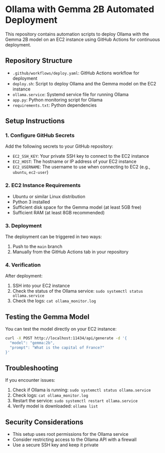 # Ollama with Gemma 2B Automated Deployment

This repository contains automation scripts to deploy Ollama with the Gemma 2B model on an EC2 instance using GitHub Actions for continuous deployment.

## Repository Structure

- `.github/workflows/deploy.yaml`: GitHub Actions workflow for deployment
- `deploy.sh`: Script to deploy Ollama and the Gemma model on the EC2 instance
- `ollama.service`: Systemd service file for running Ollama
- `app.py`: Python monitoring script for Ollama
- `requirements.txt`: Python dependencies

## Setup Instructions

### 1. Configure GitHub Secrets

Add the following secrets to your GitHub repository:

- `EC2_SSH_KEY`: Your private SSH key to connect to the EC2 instance
- `EC2_HOST`: The hostname or IP address of your EC2 instance
- `EC2_USERNAME`: The username to use when connecting to EC2 (e.g., `ubuntu`, `ec2-user`)

### 2. EC2 Instance Requirements

- Ubuntu or similar Linux distribution
- Python 3 installed
- Sufficient disk space for the Gemma model (at least 5GB free)
- Sufficient RAM (at least 8GB recommended)

### 3. Deployment

The deployment can be triggered in two ways:

1. Push to the `main` branch
2. Manually from the GitHub Actions tab in your repository

### 4. Verification

After deployment:

1. SSH into your EC2 instance
2. Check the status of the Ollama service: `sudo systemctl status ollama.service`
3. Check the logs: `cat ollama_monitor.log`

## Testing the Gemma Model

You can test the model directly on your EC2 instance:

```bash
curl -X POST http://localhost:11434/api/generate -d '{
  "model": "gemma:2b",
  "prompt": "What is the capital of France?"
}'
```

## Troubleshooting

If you encounter issues:

1. Check if Ollama is running: `sudo systemctl status ollama.service`
2. Check logs: `cat ollama_monitor.log`
3. Restart the service: `sudo systemctl restart ollama.service`
4. Verify model is downloaded: `ollama list`

## Security Considerations

- This setup uses root permissions for the Ollama service
- Consider restricting access to the Ollama API with a firewall
- Use a secure SSH key and keep it private 